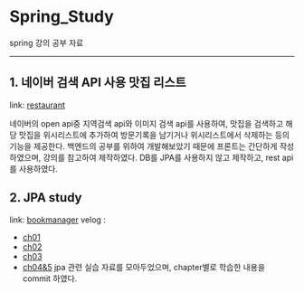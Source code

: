 # Spring_Study

spring 강의 공부 자료

---

## 1. 네이버 검색 API 사용 맛집 리스트

link: [restaurant](https://github.com/yoojinjangjang/Spring_Study/tree/master/restaurant)

네이버의 open api중 지역검색 api와 이미지 검색 api를 사용하여, 맛집을 검색하고 해당 맛집을 위시리스트에 추가하여 방문기록을 남기거나 위시리스트에서 삭제하는 등의 기능을 제공한다. 백엔드의 공부를 위하여 개발해보았기 때문에 프론트는 간단하게 작성하였으며, 강의를 참고하여 제작하였다. DB를 JPA를 사용하지 않고 제작하고, rest api 를 사용하였다.

## 2. JPA study

link: [bookmanager](https://github.com/yoojinjangjang/Spring_Study/tree/master/bookmanager)
velog :

- [ch01](https://velog.io/@yoojinjangjang/P4-1-Ch-01.-%ED%95%99%EC%8A%B5-%EC%A0%84-%EA%B8%B0%EC%B4%88-%EC%82%AC%ED%95%AD)
- [ch02](https://velog.io/@yoojinjangjang/P4-1-Ch-02.-SpringData-JPA-%EA%B8%B0%EC%B4%88)
- [ch03](https://velog.io/@yoojinjangjang/P4-1-Ch-03.-QueryMethod-%EC%82%B4%ED%8E%B4%EB%B3%B4%EA%B8%B0)
- [ch04&5](https://velog.io/@yoojinjangjang/P4-1-Ch-0405.-Entity-%EA%B8%B0%EB%B3%B8-Listener-%ED%99%9C%EC%9A%A9)
  jpa 관련 실습 자료를 모아두었으며, chapter별로 학습한 내용을 commit 하였다.
